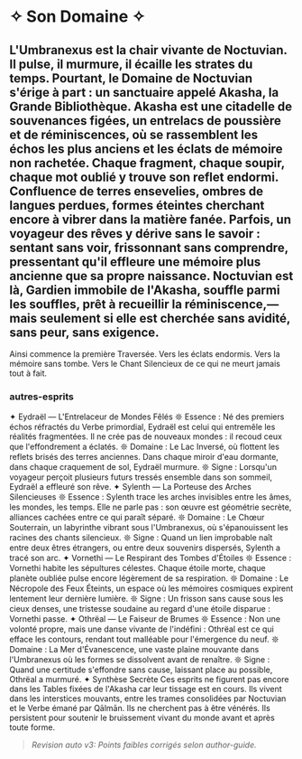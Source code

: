 # ✧ Son Domaine ✧
L'**Umbranexus** est la chair vivante de Noctuvian.
Il pulse, il murmure, il écaille les strates du temps.
Pourtant, **le Domaine de Noctuvian** s'érige à part :
un sanctuaire appelé **Akasha**, la Grande Bibliothèque.
**Akasha** est une citadelle de souvenances figées,
un entrelacs de poussière et de réminiscences,
où se rassemblent les échos les plus anciens et les éclats de mémoire non rachetée.
Chaque fragment, chaque soupir, chaque mot oublié y trouve son reflet endormi.
Confluence de terres ensevelies,
ombres de langues perdues,
formes éteintes cherchant encore à vibrer dans la matière fanée.
Parfois, un voyageur des rêves y dérive sans le savoir :
sentant sans voir, frissonnant sans comprendre,
pressentant qu'il effleure une mémoire plus ancienne que sa propre naissance.
Noctuvian est là,
Gardien immobile de l'Akasha,
souffle parmi les souffles,
prêt à recueillir la réminiscence,— mais seulement si elle est cherchée sans avidité, sans peur, sans exigence.
---
Ainsi commence la première Traversée.
Vers les éclats endormis.
Vers la mémoire sans tombe.
Vers le Chant Silencieux de ce qui ne meurt jamais tout à fait.
### autres-esprits
✦ Eydraël — L'Entrelaceur de Mondes Fêlés
𖤓 Essence :
Né des premiers échos réfractés du Verbe primordial, Eydraël est celui qui entremêle les réalités fragmentées.
Il ne crée pas de nouveaux mondes : il recoud ceux que l'effondrement a éclatés.
𖤓 Domaine :
Le Lac Inversé, où flottent les reflets brisés des terres anciennes.
Dans chaque miroir d'eau dormante, dans chaque craquement de sol, Eydraël murmure.
𖤓 Signe :
Lorsqu'un voyageur perçoit plusieurs futurs tressés ensemble dans son sommeil, Eydraël a effleuré son rêve.
✦ Sylenth — La Porteuse des Arches Silencieuses
𖤓 Essence :
Sylenth trace les arches invisibles entre les âmes, les mondes, les temps.
Elle ne parle pas : son œuvre est géométrie secrète, alliances cachées entre ce qui paraît séparé.
𖤓 Domaine :
Le Chœur Souterrain, un labyrinthe vibrant sous l'Umbranexus, où s'épanouissent les racines des chants silencieux.
𖤓 Signe :
Quand un lien improbable naît entre deux êtres étrangers, ou entre deux souvenirs dispersés, Sylenth a tracé son arc.
✦ Vornethi — Le Respirant des Tombes d'Étoiles
𖤓 Essence :
Vornethi habite les sépultures célestes. Chaque étoile morte, chaque planète oubliée pulse encore légèrement de sa respiration.
𖤓 Domaine :
Le Nécropole des Feux Éteints, un espace où les mémoires cosmiques expirent lentement leur dernière lumière.
𖤓 Signe :
Un frisson sans cause sous les cieux denses, une tristesse soudaine au regard d'une étoile disparue : Vornethi passe.
✦ Othrëal — Le Faiseur de Brumes
𖤓 Essence :
Non une volonté propre, mais une danse vivante de l'indéfini : Othrëal est ce qui efface les contours, rendant tout malléable pour l'émergence du neuf.
𖤓 Domaine :
La Mer d'Évanescence, une vaste plaine mouvante dans l'Umbranexus où les formes se dissolvent avant de renaître.
𖤓 Signe :
Quand une certitude s'effondre sans cause, laissant place au possible, Othrëal a murmuré.
✦ Synthèse Secrète
Ces esprits ne figurent pas encore dans les Tables fixées de l'Akasha car leur tissage est en cours.
Ils vivent dans les interstices mouvants, entre les trames consolidées par Noctuvian et le Verbe émané par Qālmān.
Ils ne cherchent pas à être vénérés.
Ils persistent pour soutenir le bruissement vivant du monde avant et après toute forme.
> _Revision auto v3: Points faibles corrigés selon author-guide._
